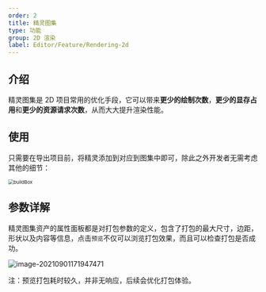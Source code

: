 ```yaml
---
order: 2
title: 精灵图集
type: 功能
group: 2D 渲染
label: Editor/Feature/Rendering-2d
---
```


## 介绍

精灵图集是 2D 项目常用的优化手段，它可以带来**更少的绘制次数**，**更少的显存占用**和**更少的资源请求次数**，从而大大提升渲染性能。

## 使用

只需要在导出项目前，将精灵添加到对应到图集中即可，除此之外开发者无需考虑其他的细节：

<img src="https://gw.alipayobjects.com/zos/OasisHub/29140fd3-54ff-450c-8e56-4f499328feb8/buildBox.gif" alt="buildBox" style="zoom: 67%;" />

## 参数详解

精灵图集资产的属性面板都是对打包参数的定义，包含了打包的最大尺寸，边距，形状以及内容等信息，点击`预览`不仅可以浏览打包效果，而且可以检查打包是否成功。

![image-20210901171947471](https://gw.alipayobjects.com/zos/OasisHub/2693707d-4021-4fce-9e05-37f3061306bc/image-20210901171947471.png)

注：预览打包耗时较久，并非无响应，后续会优化打包体验。
